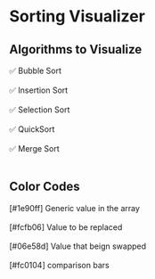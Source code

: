 # Sorting Visualizer

## Algorithms to Visualize
:white_check_mark:  Bubble Sort<br><br>
:white_check_mark:  Insertion Sort<br><br>
:white_check_mark:  Selection Sort<br><br>
:white_check_mark:  QuickSort <br><br>
:white_check_mark:  Merge Sort<br><br>

## Color Codes
[#1e90ff] Generic value in the array <br><br>
[#fcfb06] Value to be replaced <br><br>
[#06e58d] Value that beign swapped <br><br>
[#fc0104] comparison bars <br><br>


